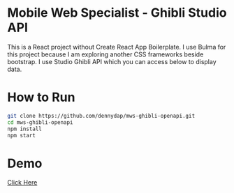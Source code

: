 # Mobile Web Specialist - Ghibli Studio API

This is a React project without Create React App Boilerplate. I use Bulma for this project because I am exploring another CSS frameworks beside bootstrap. I use Studio Ghibli API which you can access below to display data.

# How to Run
```bash
git clone https://github.com/dennydap/mws-ghibli-openapi.git
cd mws-ghibli-openapi
npm install
npm start
```

# Demo
[Click Here](http://dennydap.github.io/mws-ghibli-openapi)
